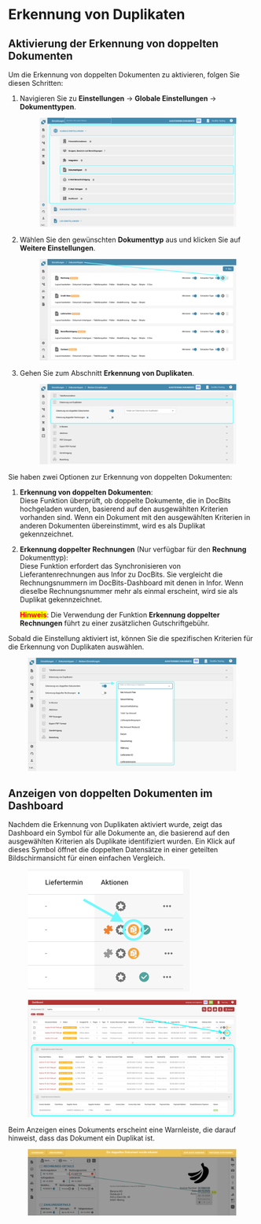 # Erkennung von Duplikaten

## Aktivierung der Erkennung von doppelten Dokumenten

Um die Erkennung von doppelten Dokumenten zu aktivieren, folgen Sie diesen Schritten:

1.  Navigieren Sie zu **Einstellungen** → **Globale Einstellungen** → **Dokumenttypen**.

    <figure><img src="../../../../../.gitbook/assets/Calculate_PO_unit_price_1_de.png" alt=""><figcaption></figcaption></figure>
2.  Wählen Sie den gewünschten **Dokumenttyp** aus und klicken Sie auf **Weitere Einstellungen**.

    <figure><img src="../../../../../.gitbook/assets/Calculate_PO_unit_price_2_de.png" alt=""><figcaption></figcaption></figure>
3.  Gehen Sie zum Abschnitt **Erkennung von Duplikaten**.

    <figure><img src="../../../../../.gitbook/assets/DuplicateDocument_3_de.png" alt=""><figcaption></figcaption></figure>

Sie haben zwei Optionen zur Erkennung von doppelten Dokumenten:

1. **Erkennung von doppelten Dokumenten**:\
   Diese Funktion überprüft, ob doppelte Dokumente, die in DocBits hochgeladen wurden, basierend auf den ausgewählten Kriterien vorhanden sind. Wenn ein Dokument mit den ausgewählten Kriterien in anderen Dokumenten übereinstimmt, wird es als Duplikat gekennzeichnet.
2.  **Erkennung doppelter Rechnungen** (Nur verfügbar für den **Rechnung** Dokumenttyp):\
    Diese Funktion erfordert das Synchronisieren von Lieferantenrechnungen aus Infor zu DocBits. Sie vergleicht die Rechnungsnummern im DocBits-Dashboard mit denen in Infor. Wenn dieselbe Rechnungsnummer mehr als einmal erscheint, wird sie als Duplikat gekennzeichnet.

    <mark style="color:red;">**Hinweis**</mark>: Die Verwendung der Funktion **Erkennung doppelter Rechnungen** führt zu einer zusätzlichen Gutschriftgebühr.

Sobald die Einstellung aktiviert ist, können Sie die spezifischen Kriterien für die Erkennung von Duplikaten auswählen.

<figure><img src="../../../../../.gitbook/assets/DuplicateDocument_4_de.png" alt=""><figcaption></figcaption></figure>

## Anzeigen von doppelten Dokumenten im Dashboard

Nachdem die Erkennung von Duplikaten aktiviert wurde, zeigt das Dashboard ein Symbol für alle Dokumente an, die basierend auf den ausgewählten Kriterien als Duplikate identifiziert wurden. Ein Klick auf dieses Symbol öffnet die doppelten Datensätze in einer geteilten Bildschirmansicht für einen einfachen Vergleich.

<figure><img src="../../../../../.gitbook/assets/DuplicateDomuent_6_de.png" alt="" width="329"><figcaption></figcaption></figure>

<figure><img src="../../../../../.gitbook/assets/DuplicateDocument_7.png" alt=""><figcaption></figcaption></figure>

Beim Anzeigen eines Dokuments erscheint eine Warnleiste, die darauf hinweist, dass das Dokument ein Duplikat ist.

<figure><img src="../../../../../.gitbook/assets/DuplicateDocument_5_de.png" alt=""><figcaption></figcaption></figure>

